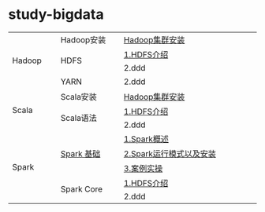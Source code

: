 # study-bigdata

<table border="0" align="center">
    <!-- hadoop 开始 -->
     <tr>
        <td rowspan="4" width=120 height=30>Hadoop</a></td>
        <td rowspan="1" width=200 height=30>Hadoop安装</td>
    	<td width=600 height=30><a href="notes/hadoop/hadoop集群安装.md">Hadoop集群安装</td>
    </tr>
    <tr>
		<td rowspan="2" width=200 height=30>HDFS</td>
       	<td width=600 height=30><a href="notes/hadoop/hdfs/dd">1.HDFS介绍</td>
    </tr>
 	<tr>
    	<td>2.ddd</td>
    </tr>
     <tr>
        <td rowspan="1" width=200 height=30>YARN</td>
    	<td>2.ddd</td>
    </tr>
 	<!-- hadoop 结束 -->
	<!-- scala 开始 -->
	 <tr>
	    <td rowspan="3" width=120 height=30>Scala</a></td>
	    <td rowspan="1" width=200 height=30>Scala安装</td>
		<td width=600 height=30><a href="notes/hadoop/hadoop集群安装.md">Hadoop集群安装</td>
	</tr>
	<tr>
		<td rowspan="2" width=200 height=30>Scala语法</td>
	   	<td width=600 height=30><a href="notes/hadoop/hdfs/dd">1.HDFS介绍</td>
	</tr>
 	<tr>
    	<td>2.ddd</td>
    </tr>
	<!-- scala 结束 -->
	<!-- spark 开始 -->
	<tr>
	    <td rowspan="5" width=120 height=30>Spark</a></td>
	    <td rowspan="3" width=200 height=30><a href="notes/spark/spark基础.md">Spark 基础</a></td>
	    <td width=600 height=30><a href="notes/spark/spark基础.md">1.Spark概述</a></td>
	</tr>
 	<tr>
        <td width=600 height=30><a href="notes/spark/spark基础.md">2.Spark运行模式以及安装</a></td>
    </tr>
	<tr>
        <td width=600 height=30><a href="notes/spark/spark基础.md">3.案例实操</a></td>
    </tr>
	<tr>
		<td rowspan="2" width=200 height=30>Spark Core</td>
	   	<td width=600 height=30><a href="notes/hadoop/hdfs/dd">1.HDFS介绍</td>
	</tr>
 	<tr>
    	<td>2.ddd</td>
    </tr>
	<!-- spark 结束 -->
</table>



